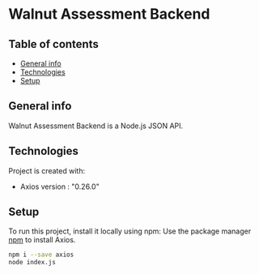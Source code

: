 # Walnut Assessment Backend

## Table of contents
* [General info](#general-info)
* [Technologies](#technologies)
* [Setup](#setup)

## General info
Walnut Assessment Backend is a Node.js JSON API.

## Technologies
Project is created with:
* Axios version : "0.26.0"

## Setup
To run this project, install it locally using npm:
Use the package manager [npm](https://www.npmjs.com/) to install Axios.

```bash
npm i --save axios
node index.js